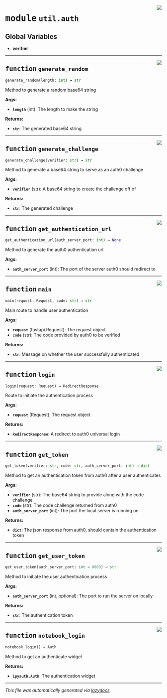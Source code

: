 <!-- markdownlint-disable -->

<a href="../../oqtant/util/auth.py#L0"><img align="right" style="float:right;" src="https://img.shields.io/badge/-source-cccccc?style=flat-square"></a>

# <kbd>module</kbd> `util.auth`




**Global Variables**
---------------
- **verifier**

---

<a href="../../oqtant/util/auth.py#L36"><img align="right" style="float:right;" src="https://img.shields.io/badge/-source-cccccc?style=flat-square"></a>

## <kbd>function</kbd> `generate_random`

```python
generate_random(length: int) → str
```

Method to generate a random base64 string 



**Args:**
 
 - <b>`length`</b> (int):  The length to make the string 



**Returns:**
 
 - <b>`str`</b>:  The generated base64 string 


---

<a href="../../oqtant/util/auth.py#L51"><img align="right" style="float:right;" src="https://img.shields.io/badge/-source-cccccc?style=flat-square"></a>

## <kbd>function</kbd> `generate_challenge`

```python
generate_challenge(verifier: str) → str
```

Method to generate a base64 string to serve as an auth0 challenge 



**Args:**
 
 - <b>`verifier`</b> (str):  A base64 string to create the challenge off of 



**Returns:**
 
 - <b>`str`</b>:  The generated challenge 


---

<a href="../../oqtant/util/auth.py#L64"><img align="right" style="float:right;" src="https://img.shields.io/badge/-source-cccccc?style=flat-square"></a>

## <kbd>function</kbd> `get_authentication_url`

```python
get_authentication_url(auth_server_port: int) → None
```

Method to generate the auth0 authentication url 



**Args:**
 
 - <b>`auth_server_port`</b> (int):  The port of the server auth0 should redirect to 


---

<a href="../../oqtant/util/auth.py#L89"><img align="right" style="float:right;" src="https://img.shields.io/badge/-source-cccccc?style=flat-square"></a>

## <kbd>function</kbd> `main`

```python
main(request: Request, code: str) → str
```

Main route to handle user authentication 



**Args:**
 
 - <b>`request`</b> (fastapi.Request):  The request object 
 - <b>`code`</b> (str):  The code provided by auth0 to be verified 



**Returns:**
 
 - <b>`str`</b>:  Message on whether the user successfully authenticated 


---

<a href="../../oqtant/util/auth.py#L109"><img align="right" style="float:right;" src="https://img.shields.io/badge/-source-cccccc?style=flat-square"></a>

## <kbd>function</kbd> `login`

```python
login(request: Request) → RedirectResponse
```

Route to initiate the authentication process 



**Args:**
 
 - <b>`request`</b> (Request):  The request object 



**Returns:**
 
 - <b>`RedirectResponse`</b>:  A redirect to auth0 universal login 


---

<a href="../../oqtant/util/auth.py#L124"><img align="right" style="float:right;" src="https://img.shields.io/badge/-source-cccccc?style=flat-square"></a>

## <kbd>function</kbd> `get_token`

```python
get_token(verifier: str, code: str, auth_server_port: int) → dict
```

Method to get an authentication token from auth0 after a user authenticates 



**Args:**
 
 - <b>`verifier`</b> (str):  The base64 string to provide along with the code challenge 
 - <b>`code`</b> (str):  The code challenge returned from auth0 
 - <b>`auth_server_port`</b> (int):  The port the local server is running on 



**Returns:**
 
 - <b>`dict`</b>:  The json response from auth0, should contain the authentication token 


---

<a href="../../oqtant/util/auth.py#L150"><img align="right" style="float:right;" src="https://img.shields.io/badge/-source-cccccc?style=flat-square"></a>

## <kbd>function</kbd> `get_user_token`

```python
get_user_token(auth_server_port: int = 8080) → str
```

Method to initiate the user authentication process 



**Args:**
 
 - <b>`auth_server_port`</b> (int, optional):  The port to run the server on locally 



**Returns:**
 
 - <b>`str`</b>:  The authentication token 


---

<a href="../../oqtant/util/auth.py#L172"><img align="right" style="float:right;" src="https://img.shields.io/badge/-source-cccccc?style=flat-square"></a>

## <kbd>function</kbd> `notebook_login`

```python
notebook_login() → Auth
```

Method to get an authenticate widget 



**Returns:**
 
 - <b>`ipyauth.Auth`</b>:  The authentication widget 




---

_This file was automatically generated via [lazydocs](https://github.com/ml-tooling/lazydocs)._
